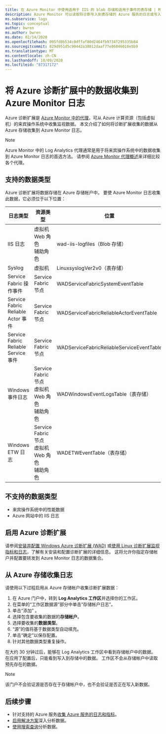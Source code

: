 ```yaml
---
title: 在 Azure Monitor 中使用适用于 IIS 的 blob 存储和适用于事件的表存储 | Microsoft Docs
description: Azure Monitor 可以读取将诊断写入到表存储的 Azure 服务的日志或写入到 Blob 存储的 IIS 日志。
ms.subservice: logs
ms.topic: conceptual
author: bwren
ms.author: bwren
ms.date: 02/14/2020
ms.openlocfilehash: 095fd0b534c0dffaf80d2464fb9734f295335b84
ms.sourcegitcommit: 829d951d5c90442a38012daaf77e86046018e5b9
ms.translationtype: MT
ms.contentlocale: zh-CN
ms.lasthandoff: 10/09/2020
ms.locfileid: "87317172"
---
```

# <a name="collect-data-from-azure-diagnostics-extension-to-azure-monitor-logs"></a>将 Azure 诊断扩展中的数据收集到 Azure Monitor 日志
Azure 诊断扩展是 [Azure Monitor 中的代理](agents-overview.md)，可从 Azure 计算资源（包括虚拟机）的来宾操作系统中收集监视数据。 本文介绍了如何将诊断扩展收集的数据从 Azure 存储收集到 Azure Monitor 日志。

> [!NOTE]
> Azure Monitor 中的 Log Analytics 代理通常是用于将来宾操作系统中的数据收集到 Azure Monitor 日志的首选方法。 请参阅 [Azure Monitor 代理概述](agents-overview.md)来详细比较各个代理。

## <a name="supported-data-types"></a>支持的数据类型
Azure 诊断扩展将数据存储在 Azure 存储帐户中。 要使 Azure Monitor 日志收集此数据，它必须位于以下位置：

| 日志类型 | 资源类型 | 位置 |
| --- | --- | --- |
| IIS 日志 |虚拟机 <br> Web 角色 <br> 辅助角色 |wad-iis-logfiles（Blob 存储） |
| Syslog |虚拟机 |LinuxsyslogVer2v0（表存储） |
| Service Fabric 操作事件 |Service Fabric 节点 |WADServiceFabricSystemEventTable |
| Service Fabric Reliable Actor 事件 |Service Fabric 节点 |WADServiceFabricReliableActorEventTable |
| Service Fabric Reliable Service 事件 |Service Fabric 节点 |WADServiceFabricReliableServiceEventTable |
| Windows 事件日志 |Service Fabric 节点 <br> 虚拟机 <br> Web 角色 <br> 辅助角色 |WADWindowsEventLogsTable（表存储） |
| Windows ETW 日志 |Service Fabric 节点 <br> 虚拟机 <br> Web 角色 <br> 辅助角色 |WADETWEventTable（表存储） |

## <a name="data-types-not-supported"></a>不支持的数据类型

- 来宾操作系统中的性能数据
- Azure 网站中的 IIS 日志


## <a name="enable-azure-diagnostics-extension"></a>启用 Azure 诊断扩展
请参阅[安装并配置 Windows Azure 诊断扩展 (WAD)](diagnostics-extension-windows-install.md) 或[使用 Linux 诊断扩展监视指标和日志](../../virtual-machines/extensions/diagnostics-linux.md)，了解有关安装和配置诊断扩展的详细信息。 这将允许你指定存储帐户并配置要转发到 Azure Monitor 日志的数据集合。


## <a name="collect-logs-from-azure-storage"></a>从 Azure 存储收集日志
请使用以下过程启用从 Azure 存储帐户收集诊断扩展数据：

1. 在 Azure 门户中，转到 **Log Analytics 工作区**并选择你的工作区。
1. 在菜单的“工作区数据源”部分中单击“存储帐户日志”。
2. 单击“添加”  。
3. 选择包含要收集的数据的**存储帐户**。
4. 选择要收集的**数据类型**。
5. “源”的值将基于数据类型自动填充。
6. 单击“确定”以保存配置。 
7. 针对其他数据类型重复操作。

在大约 30 分钟过后，能够在 Log Analytics 工作区中看到存储帐户中的数据。 在应用了配置后，只能看到写入到存储中的数据。 工作区不会从存储帐户中读取预先存在的数据。

> [!NOTE]
> 该门户不会验证源是否存在于存储帐户中，也不会验证是否正在写入新数据。



## <a name="next-steps"></a>后续步骤

* 针对支持的 Azure 服务[收集 Azure 服务的日志和指标](./resource-logs.md#send-to-log-analytics-workspace)。
* [启用解决方案](../insights/solutions.md)深入分析数据。
* [使用搜索查询](../log-query/log-query-overview.md)分析数据。

